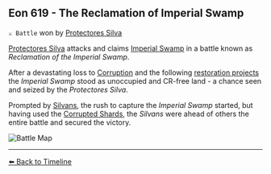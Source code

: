 ## Eon 619 - The Reclamation of Imperial Swamp

`⚔️ Battle` won by [Protectores Silva](../refs/protectores_silva.md)

[Protectores Silva](../refs/protectores_silva.md) attacks and claims [Imperial Swamp](../refs/imperial_swamp.md) in a battle known as _Reclamation of the Imperial Swamp_.

After a devastating loss to [Corruption](../refs/corruption.md) and the following [restoration projects](../refs/cr_restoration_project.md) the _Imperial Swamp_ stood as unoccupied and CR-free land - a chance seen and seized by the _Protectores Silva_.

Prompted by [Silvans](../refs/silvans.md), the rush to capture the _Imperial Swamp_ started, but having used the [Corrupted Shards](../refs/cr_shards.md), the _Silvans_ were ahead of others the entire battle and secured the victory.

![Battle Map](../timeline/map/eon0619.png)



----------
[⬅️ Back to Timeline](../timeline/#eon0619)